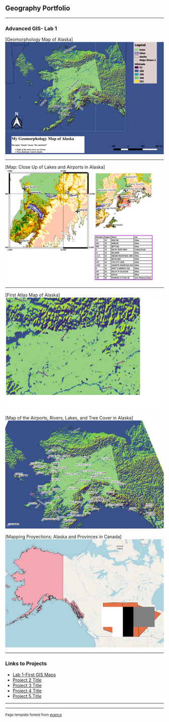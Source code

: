 ## Geography Portfolio

---

### Advanced GIS- Lab 1

[Geomorphology Map of Alaska] 
 <img src="images/Final Alaska Map1024_1.jpg?raw=true"/>

---
[Map: Close Up of Lakes and Airports in Alaska]
<img src="images/Second Type of Alaska Map1024_1.jpg?raw=true"/>

---
[First Atlas Map of Alaska]
<img src="images/First Atlas1024_1.jpg?raw=true"/>

[Map of the Airports, Rivers, Lakes, and Tree Cover in Alaska]
<img src="images/Alaska map- Multicolor airports, trees, and lakes1024_1.jpg?raw=true"/>

[Mapping Proyections: Alaska and Provinces in Canada]
<img src="images/Proyections- Alaska, Open Street Map, Canada Provinces- Vectors and Rasters1024_1.jpg?raw=true"/>


---

### Links to Projects

- [Lab 1-First GIS Maps](https://github.com/LABR2021/LABR2021.github.io/blob/master/pdf/Laura%20Bayona%20GES687-%20Lab%201-%20PDFsam_merge.pdf)
- [Project 2 Title](http://example.com/)
- [Project 3 Title](http://example.com/)
- [Project 4 Title](http://example.com/)
- [Project 5 Title](http://example.com/)

---




---
<p style="font-size:11px">Page template forked from <a href="https://github.com/evanca/quick-portfolio">evanca</a></p>
<!-- Remove above link if you don't want to attibute -->
